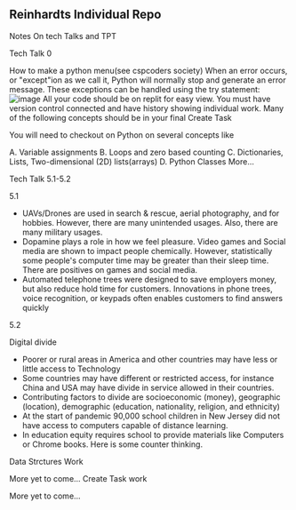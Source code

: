 ## Reinhardts Individual Repo
Notes On tech Talks and TPT

Tech Talk 0

How to make a python menu(see cspcoders society)
When an error occurs, or "except"ion as we call it, Python will normally stop and generate an error message.
These exceptions can be handled using the try statement:
![image](https://user-images.githubusercontent.com/89236857/157340010-d6fb2384-a2ce-4f9c-a4fc-cd112fb79f34.png)
All your code should be on replit for easy view. You must have version control connected and have history showing individual work.
Many of the following concepts should be in your final Create Task

You will need to checkout on Python on several concepts like

A. Variable assignments
B. Loops and zero based counting
C. Dictionaries, Lists, Two-dimensional (2D) lists(arrays)
D. Python Classes
More...

Tech Talk 5.1-5.2

5.1

* UAVs/Drones are used in search & rescue, aerial photography, and for hobbies. However, there are many unintended usages. Also, there are many military usages.
* Dopamine plays a role in how we feel pleasure. Video games and Social media are shown to impact people chemically. However, statistically some people's computer time may be greater than their sleep time. There are positives on games and social media.
* Automated telephone trees were designed to save employers money, but also reduce hold time for customers. Innovations in phone trees, voice recognition, or keypads often enables customers to find answers quickly

5.2

Digital divide

* Poorer or rural areas in America and other countries may have less or little access to Technology
* Some countries may have different or restricted access, for instance China and USA may have divide in service allowed in their countries.
* Contributing factors to divide are socioeconomic (money), geographic (location), demographic (education, nationality, religion, and ethnicity)
* At the start of pandemic 90,000 school children in New Jersey did not have access to computers capable of distance learning.
* In education equity requires school to provide materials like Computers or Chrome books. Here is some counter thinking.



Data Strctures Work 

More yet to come...
Create Task work

More yet to come...
